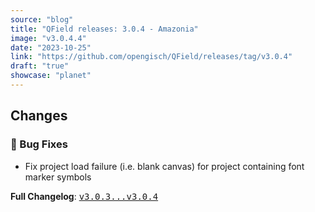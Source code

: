 ```yaml
---
source: "blog"
title: "QField releases: 3.0.4 - Amazonia"
image: "v3.0.4.4"
date: "2023-10-25"
link: "https://github.com/opengisch/QField/releases/tag/v3.0.4"
draft: "true"
showcase: "planet"
---
```


<h2>Changes</h2>
<h3>🐛 Bug Fixes</h3>
<ul>
<li>Fix project load failure (i.e. blank canvas) for project containing font marker symbols</li>
</ul>
<p><strong>Full Changelog</strong>: <a class="commit-link" href="https://github.com/opengisch/QField/compare/v3.0.3...v3.0.4"><tt>v3.0.3...v3.0.4</tt></a></p>
